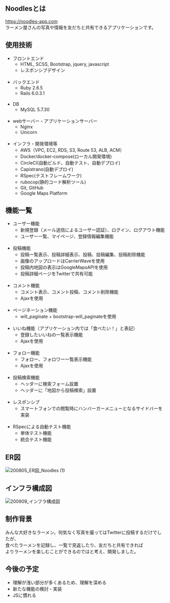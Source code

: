## Noodlesとは
https://noodles-app.com<br>
ラーメン屋さんの写真や情報を友だちと共有できるアプリケーションです。
## 使用技術
- フロントエンド
  - HTML, SCSS, Bootstrap, jquery, javascript
  - レスポンシブデザイン<br><br>
- バックエンド
  - Ruby 2.6.5
  - Rails 6.0.3.1<br><br>
- DB
  - MySQL 5.7.30<br><br>
- webサーバー・アプリケーションサーバー
  - Nginx
  - Unicorn<br><br>
- インフラ・開発環境等
  - AWS（VPC, EC2, RDS, S3, Route 53, ALB, ACM）
  - Docker/docker-compose(ローカル開発環境)
  - CircleCI(自動ビルド、自動テスト、自動デプロイ)
  - Capistrano(自動デプロイ)
  - RSpec(テストフレームワーク)
  - rubocop(静的コード解析ツール)
  - Git, GitHub
  - Google Maps Platform
## 機能一覧
- ユーザー機能
  - 新規登録（メール送信によるユーザー認証）、ログイン、ログアウト機能
  - ユーザー一覧、マイページ、登録情報編集機能<br><br>
- 投稿機能
  - 投稿一覧表示、投稿詳細表示、投稿、投稿編集、投稿削除機能
  - 画像のアップロードはCarrierWaveを使用
  - 投稿内地図の表示はGoogleMapsAPIを使用
  - 投稿詳細ページをTwitterで共有可能<br><br>
- コメント機能
  - コメント表示、コメント投稿、コメント削除機能
  - Ajaxを使用<br><br>
- ページネーション機能
  - will_paginate + bootstrap-will_paginateを使用<br><br>
- いいね機能（アプリケーション内では「食べたい！」と表記）
  - 登録したいいねの一覧表示機能
  - Ajaxを使用<br><br>
- フォロー機能
  - フォロー、フォロワー一覧表示機能
  - Ajaxを使用<br><br>
- 投稿検索機能
  - ヘッダーに検索フォーム設置
  - ヘッダーに「地図から投稿検索」設置<br><br>
- レスポンシブ
  - スマートフォンでの閲覧時にハンバーガーメニューとなるサイドバーを実装<br><br>
- RSpecによる自動テスト機能
  - 単体テスト機能
  - 統合テスト機能
## ER図
  ![200805_ER図_Noodles (1)](https://user-images.githubusercontent.com/57702892/89441555-4d434600-d788-11ea-9256-1efeb996b68c.jpg)
## インフラ構成図
  ![200909_インフラ構成図](https://user-images.githubusercontent.com/57702892/92624114-179ef900-f302-11ea-811f-7ba8d22cd373.jpg)
## 制作背景
みんな大好きなラーメン。何気なく写真を撮ってはTwitterに投稿するだけでしたが、<br>
食べたラーメンを記録し、一覧で見返したり、友だちと共有できれば<br>よりラーメンを楽しむことができるのではと考え、開発しました。
## 今後の予定
- 理解が浅い部分が多くあるため、理解を深める
- 新たな機能の検討・実装
- JSに慣れる

